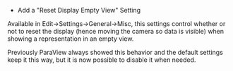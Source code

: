 * Add a "Reset Display Empty View" Setting

Available in Edit->Settings->General->Misc, this settings
control whether or not to reset the display (hence moving the camera so data is visible)
when showing a representation in an empty view.

Previously ParaView always showed this behavior and the default settings keep it this way,
but it is now possible to disable it when needed.
